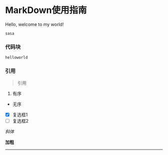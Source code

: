 # MarkDown使用指南
Hello, welcome to my world!

`sasa`

### 代码块
```
helloworld
```


### 引用
> 引用


1. 有序
* 无序

* [x] 复选框1
* [ ] 复选框2

*斜体*

**加粗**

***




